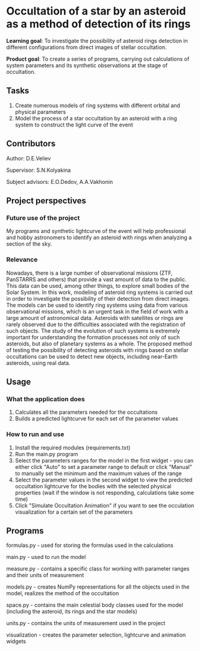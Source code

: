 # Occultation of a star by an asteroid as a method of detection of its rings
**Learning goal**: To investigate the possibility of asteroid rings detection in different configurations from direct images of stellar occultation.

**Product goal**: To create a series of programs, carrying out calculations of system parameters and its synthetic observations at the stage of occultation.

## Tasks
1) Create numerous models of ring systems with different orbital and physical parameters
2) Model the process of a star occultation by an asteroid with a ring system to construct the light curve of the event

## Contributors
Author: D.E.Veliev

Supervisor: S.N.Kolyakina

Subject advisors: E.O.Dedov, A.A.Vakhonin

## Project perspectives

### Future use of the project
My programs and synthetic lightcurve of the event will help professional and hobby astronomers to identify an asteroid with rings when analyzing a section of the sky.

### Relevance
Nowadays, there is a large number of observational missions (ZTF, PanSTARRS and others) that provide a vast amount of data to the public. This data can be used, among other things, to explore small bodies of the Solar System. In this work, modeling of asteroid ring systems is carried out in order to investigate the possibility of their detection from direct images. The models can be used to identify ring systems using data from various observational missions, which is an urgent task in the field of work with a large amount of astronomical data.
Asteroids with satellites or rings are rarely observed due to the difficulties associated with the registration of such objects. The study of the evolution of such systems is extremely important for understanding the formation processes not only of such asteroids, but also of planetary systems as a whole.
The proposed method of testing the possibility of detecting asteroids with rings based on stellar occultations can be used to detect new objects, including near-Earth asteroids, using real data.

## Usage
### What the application does

1) Calculates all the parameters needed for the occultations
2) Builds a predicted lightcurve for each set of the parameter values

### How to run and use
1) Install the required modules (requirements.txt)
2) Run the main.py program
3) Select the parameters ranges for the model in the first widget - you can either click "Auto" to set a parameter range to default or click "Manual" to manually set the minimum and the maximum values of the range
4) Select the parameter values in the second widget to view the predicted occultation lightcurve for the bodies with the selected physical properties (wait if the window is not responding, calculations take some time)
5) Click "Simulate Occultation Animation" if you want to see the occulation visualization for a certain set of the parameters

## Programs

formulas.py - used for storing the formulas used in the calculations

main.py - used to run the model

measure.py - contains a specific class for working with parameter ranges and their units of measurement

models.py - creates NumPy representations for all the objects used in the model, realizes the method of the occultation

space.py - contains the main celestial body classes used for the model (including the asteroid, its rings and the star models)

units.py - contains the units of measurement used in the project

visualization - creates the parameter selection, lightcurve and animation widgets
